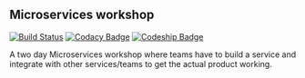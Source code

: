 ## Microservices workshop

[![Build Status](https://travis-ci.org/srid99/microservice-workshop-returns.svg?branch=master)](https://travis-ci.org/srid99/microservice-workshop-returns)
[![Codacy Badge](https://api.codacy.com/project/badge/Grade/46a68773dec24b0198e9171f9af56ae3)](https://www.codacy.com/app/srid99/microservice-workshop-returns?utm_source=github.com&amp;utm_medium=referral&amp;utm_content=srid99/microservice-workshop-returns&amp;utm_campaign=Badge_Grade)
[![Codeship Badge](https://codeship.com/projects/153089/status?branch=master)](https://codeship.com/projects/153089)

A two day Microservices workshop where teams have to build a service and integrate with other services/teams to get the actual product working.
